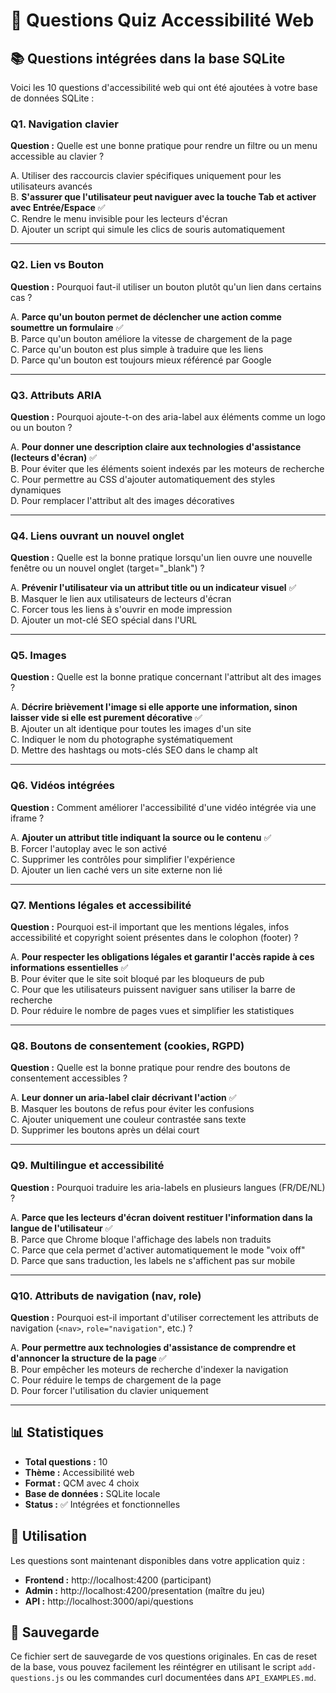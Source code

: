 # 🎯 Questions Quiz Accessibilité Web

## 📚 Questions intégrées dans la base SQLite

Voici les 10 questions d'accessibilité web qui ont été ajoutées à votre base de données SQLite :

### Q1. Navigation clavier
**Question :** Quelle est une bonne pratique pour rendre un filtre ou un menu accessible au clavier ?

A. Utiliser des raccourcis clavier spécifiques uniquement pour les utilisateurs avancés  
B. **S'assurer que l'utilisateur peut naviguer avec la touche Tab et activer avec Entrée/Espace** ✅  
C. Rendre le menu invisible pour les lecteurs d'écran  
D. Ajouter un script qui simule les clics de souris automatiquement

---

### Q2. Lien vs Bouton
**Question :** Pourquoi faut-il utiliser un bouton plutôt qu'un lien dans certains cas ?

A. **Parce qu'un bouton permet de déclencher une action comme soumettre un formulaire** ✅  
B. Parce qu'un bouton améliore la vitesse de chargement de la page  
C. Parce qu'un bouton est plus simple à traduire que les liens  
D. Parce qu'un bouton est toujours mieux référencé par Google

---

### Q3. Attributs ARIA
**Question :** Pourquoi ajoute-t-on des aria-label aux éléments comme un logo ou un bouton ?

A. **Pour donner une description claire aux technologies d'assistance (lecteurs d'écran)** ✅  
B. Pour éviter que les éléments soient indexés par les moteurs de recherche  
C. Pour permettre au CSS d'ajouter automatiquement des styles dynamiques  
D. Pour remplacer l'attribut alt des images décoratives

---

### Q4. Liens ouvrant un nouvel onglet
**Question :** Quelle est la bonne pratique lorsqu'un lien ouvre une nouvelle fenêtre ou un nouvel onglet (target="_blank") ?

A. **Prévenir l'utilisateur via un attribut title ou un indicateur visuel** ✅  
B. Masquer le lien aux utilisateurs de lecteurs d'écran  
C. Forcer tous les liens à s'ouvrir en mode impression  
D. Ajouter un mot-clé SEO spécial dans l'URL

---

### Q5. Images
**Question :** Quelle est la bonne pratique concernant l'attribut alt des images ?

A. **Décrire brièvement l'image si elle apporte une information, sinon laisser vide si elle est purement décorative** ✅  
B. Ajouter un alt identique pour toutes les images d'un site  
C. Indiquer le nom du photographe systématiquement  
D. Mettre des hashtags ou mots-clés SEO dans le champ alt

---

### Q6. Vidéos intégrées
**Question :** Comment améliorer l'accessibilité d'une vidéo intégrée via une iframe ?

A. **Ajouter un attribut title indiquant la source ou le contenu** ✅  
B. Forcer l'autoplay avec le son activé  
C. Supprimer les contrôles pour simplifier l'expérience  
D. Ajouter un lien caché vers un site externe non lié

---

### Q7. Mentions légales et accessibilité
**Question :** Pourquoi est-il important que les mentions légales, infos accessibilité et copyright soient présentes dans le colophon (footer) ?

A. **Pour respecter les obligations légales et garantir l'accès rapide à ces informations essentielles** ✅  
B. Pour éviter que le site soit bloqué par les bloqueurs de pub  
C. Pour que les utilisateurs puissent naviguer sans utiliser la barre de recherche  
D. Pour réduire le nombre de pages vues et simplifier les statistiques

---

### Q8. Boutons de consentement (cookies, RGPD)
**Question :** Quelle est la bonne pratique pour rendre des boutons de consentement accessibles ?

A. **Leur donner un aria-label clair décrivant l'action** ✅  
B. Masquer les boutons de refus pour éviter les confusions  
C. Ajouter uniquement une couleur contrastée sans texte  
D. Supprimer les boutons après un délai court

---

### Q9. Multilingue et accessibilité
**Question :** Pourquoi traduire les aria-labels en plusieurs langues (FR/DE/NL) ?

A. **Parce que les lecteurs d'écran doivent restituer l'information dans la langue de l'utilisateur** ✅  
B. Parce que Chrome bloque l'affichage des labels non traduits  
C. Parce que cela permet d'activer automatiquement le mode "voix off"  
D. Parce que sans traduction, les labels ne s'affichent pas sur mobile

---

### Q10. Attributs de navigation (nav, role)
**Question :** Pourquoi est-il important d'utiliser correctement les attributs de navigation (`<nav>`, `role="navigation"`, etc.) ?

A. **Pour permettre aux technologies d'assistance de comprendre et d'annoncer la structure de la page** ✅  
B. Pour empêcher les moteurs de recherche d'indexer la navigation  
C. Pour réduire le temps de chargement de la page  
D. Pour forcer l'utilisation du clavier uniquement

---

## 📊 Statistiques
- **Total questions :** 10
- **Thème :** Accessibilité web
- **Format :** QCM avec 4 choix
- **Base de données :** SQLite locale
- **Status :** ✅ Intégrées et fonctionnelles

## 🚀 Utilisation
Les questions sont maintenant disponibles dans votre application quiz :
- **Frontend :** http://localhost:4200 (participant)
- **Admin :** http://localhost:4200/presentation (maître du jeu)
- **API :** http://localhost:3000/api/questions

## 🔄 Sauvegarde
Ce fichier sert de sauvegarde de vos questions originales. En cas de reset de la base, vous pouvez facilement les réintégrer en utilisant le script `add-questions.js` ou les commandes curl documentées dans `API_EXAMPLES.md`.